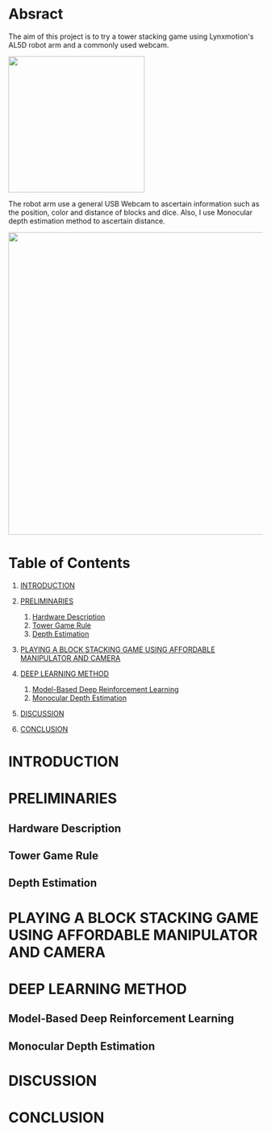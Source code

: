 # Absract
The aim of this project is to try a tower stacking game using Lynxmotion's AL5D robot arm and a commonly used webcam.

<img src="/assets/al5d/manipulator_example_1.gif" width="270">

The robot arm use a general USB Webcam to ascertain information such as the position, color and distance of blocks and dice. Also, I use Monocular depth estimation method to ascertain distance.

<img src="/assets/al5d/monodepth_example_1.gif" width="600">

# Table of Contents
1. [INTRODUCTION](#introduction)
2. [PRELIMINARIES](#preliminaries)
    1. [Hardware Description](#hardware_description)
    2. [Tower Game Rule](#tower_game_rule)
    3. [Depth Estimation](#depth_estimation)

3. [PLAYING A BLOCK STACKING GAME USING AFFORDABLE MANIPULATOR AND CAMERA](#play_game_affordable_hardware)
4. [DEEP LEARNING METHOD](#deep_learning_method)
    1. [Model-Based Deep Reinforcement Learning](#model_based_rl)
    2. [Monocular Depth Estimation](#mono_depth_estimation)
5. [DISCUSSION](#discussion)
6. [CONCLUSION](#conclusion)

<a name="introduction"></a>
# INTRODUCTION

<a name="Hardware Description"></a>
# PRELIMINARIES

<a name="hardware_description"></a>
## Hardware Description

<a name="tower_game_rule"></a>
## Tower Game Rule

<a name="depth_estimation"></a>
## Depth Estimation

<a name="play_game_affordable_hardware"></a>
# PLAYING A BLOCK STACKING GAME USING AFFORDABLE MANIPULATOR AND CAMERA

<a name="deep_learning_method"></a>
# DEEP LEARNING METHOD

<a name="model_based_rl"></a>
## Model-Based Deep Reinforcement Learning

<a name="mono_depth_estimation"></a>
## Monocular Depth Estimation

<a name="discussion"></a>
# DISCUSSION

<a name="conclusion"></a>
# CONCLUSION
